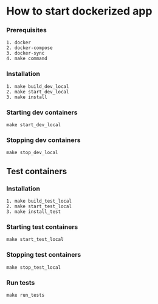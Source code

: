 # How to start dockerized app

### Prerequisites

```
1. docker
2. docker-compose
3. docker-sync
4. make command
```

### Installation

```
1. make build_dev_local
2. make start_dev_local
3. make install
```

### Starting dev containers

```
make start_dev_local
```

### Stopping dev containers

```
make stop_dev_local
```

## Test containers

### Installation
```
1. make build_test_local
2. make start_test_local
3. make install_test
```

### Starting test containers

```
make start_test_local
```

### Stopping test containers

```
make stop_test_local
```

### Run tests

```
make run_tests
```
